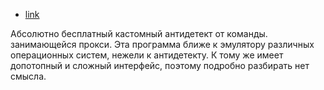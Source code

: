 - [link](https://hydraproxy.com/hydraheaders/)

Абсолютно бесплатный кастомный антидетект от команды. занимающейся прокси. Эта программа ближе к эмулятору различных операционных систем, нежели к антидетекту. К тому же имеет допотопный и сложный интерфейс, поэтому подробно разбирать нет смысла.